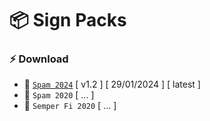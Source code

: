 # 📦 Sign Packs

### ⚡️ Download

* 🔗 [`Spam 2024`](https://github.com/spam-team-trackmania/signs/files/14088720/Spam.2024.Sign.Pack.zip) [ v1.2 ] [ 29/01/2024 ] [ latest ]
* 🔗 `Spam 2020` [ ... ]
* 🔗 `Semper Fi 2020` [ ... ]
